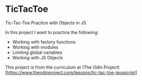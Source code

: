 # TicTacToe
Tic-Tac-Toe Practice with Objects in JS

In this project I want to practice the following:
* Working with factory functions
* Working with modules
* Limiting global variables
* Working with JS Objects

This project is from the curriculum at (The Odin Project)[https://www.theodinproject.com/lessons/tic-tac-toe-javascript]
